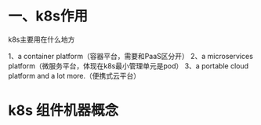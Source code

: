 # 一、k8s作用

k8s主要用在什么地方

1、a container platform（容器平台，需要和PaaS区分开）
2、a microservices platform（微服务平台，体现在k8s最小管理单元是pod）
3、a portable cloud platform and a lot more.（便携式云平台）

# k8s 组件机器概念

